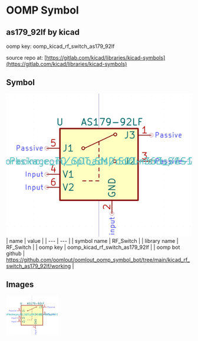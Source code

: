 # OOMP Symbol  
## as179_92lf  by kicad  
  
oomp key: oomp_kicad_rf_switch_as179_92lf  
  
source repo at: [https://gitlab.com/kicad/libraries/kicad-symbols](https://gitlab.com/kicad/libraries/kicad-symbols)  
## Symbol  
  
[![working.png](working_600.png)](working.png)  
| name | value | 
| --- | --- | 
| symbol name | RF_Switch | 
| library name | RF_Switch | 
| oomp key | oomp_kicad_rf_switch_as179_92lf | 
| oomp bot github | https://github.com/oomlout/oomlout_oomp_symbol_bot/tree/main/kicad_rf_switch_as179_92lf/working | 
## Images  
  
[![working.png](working_140.png)](working.png)  
